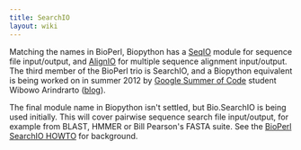 ```yaml
---
title: SearchIO
layout: wiki
---
```


Matching the names in BioPerl, Biopython has a [SeqIO](SeqIO "wikilink")
module for sequence file input/output, and [AlignIO](AlignIO "wikilink")
for multiple sequence alignment input/output. The third member of the
BioPerl trio is SearchIO, and a Biopython equivalent is being worked on
in summer 2012 by [Google Summer of
Code](Google_Summer_of_Code "wikilink") student Wibowo Arindrarto
([blog](http://bow.web.id/blog/tag/gsoc/)).

The final module name in Biopython isn't settled, but Bio.SearchIO is
being used initially. This will cover pairwise sequence search file
input/output, for example from BLAST, HMMER or Bill Pearson's FASTA
suite. See the [BioPerl SearchIO
HOWTO](http://www.bioperl.org/wiki/HOWTO:SearchIO) for background.
